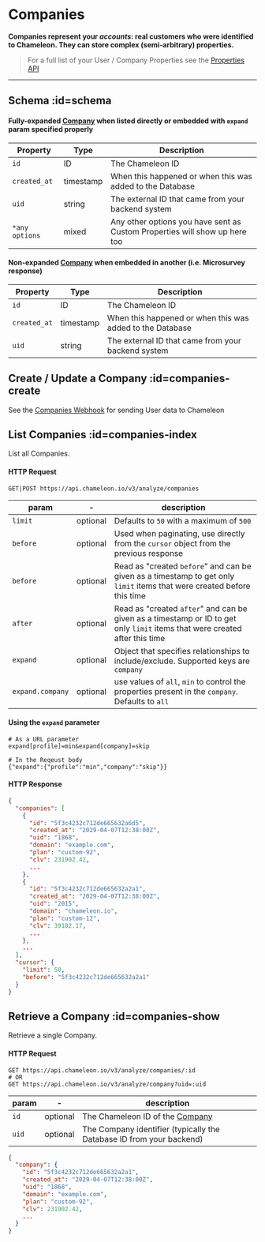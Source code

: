 # Companies

**Companies represent your *accounts*: real customers who were identified to Chameleon. They can store complex (semi-arbitrary) properties.**

> For a full list of your User / Company Properties see the [Properties API](apis/properties.md)

---

## Schema :id=schema

#### Fully-expanded [Company](apis/companies.md) when listed directly or embedded with `expand` param specified properly

| Property | Type | Description |
| --- | --- | --- |
| `id` | ID | The Chameleon ID |
| `created_at` | timestamp | When this happened or when this was added to the Database |
| `uid` | string | The external ID that came from your backend system |
| `*any options` | mixed | Any other options you have sent as Custom Properties will show up here too |


#### Non-expanded [Company](apis/companies.md) when embedded in another (i.e. Microsurvey response)

| Property | Type | Description |
| --- | --- | --- |
| `id` | ID | The Chameleon ID |
| `created_at` | timestamp | When this happened or when this was added to the Database |
| `uid` | string | The external ID that came from your backend system |


## Create / Update a Company :id=companies-create

See the [Companies Webhook](webhooks/companies.md) for sending User data to Chameleon


## List Companies :id=companies-index

List all Companies.

#### HTTP Request

```
GET|POST https://api.chameleon.io/v3/analyze/companies
```

| param  | -        | description                                                  |
| ------ | -------- | ------------------------------------------------------------ |
| `limit`  | optional | Defaults to `50` with a maximum of `500`                     |
| `before` | optional | Used when paginating, use directly from the `cursor` object from the previous response |
| `before` | optional | Read as "created `before`" and can be given as a timestamp to get only `limit` items that were created before this time |
| `after`  | optional | Read as "created `after`" and can be given as a timestamp or ID to get only `limit` items that were created after this time |
| `expand`         | optional | Object that specifies relationships to include/exclude. Supported keys are `company`      |
| `expand.company` | optional | use values of `all`, `min` to control the properties present in the `company`. Defaults to `all` |

#### Using the `expand` parameter

```
# As a URL parameter
expand[profile]=min&expand[company]=skip

# In the Reqeust body
{"expand":{"profile":"min","company":"skip"}}
```


#### HTTP Response

```json
{
  "companies": [
    {
      "id": "5f3c4232c712de665632a6d5",
      "created_at": "2029-04-07T12:38:00Z",
      "uid": "1868",
      "domain": "example.com",
      "plan": "custom-92",
      "clv": 231902.42,
      ...
    },
    {
      "id": "5f3c4232c712de665632a2a1",
      "created_at": "2029-04-07T12:38:00Z",
      "uid": "2015",
      "domain": "chameleon.io",
      "plan": "custom-12",
      "clv": 39102.17,
      ...
    },
    ...
  ],
  "cursor": {
    "limit": 50,
    "before": "5f3c4232c712de665632a2a1"
  }
}
```

## Retrieve a Company :id=companies-show

Retrieve a single Company.

#### HTTP Request

```
GET https://api.chameleon.io/v3/analyze/companies/:id
# OR
GET https://api.chameleon.io/v3/analyze/company?uid=:uid
```

| param | -        | description                                                  |
| ----- | -------- | ------------------------------------------------------------ |
| `id`    | optional | The Chameleon ID of the [Company](apis/companies.md)                         |
| `uid`   | optional | The Company identifier (typically the Database ID from your backend) |


```json
{
  "company": {
    "id": "5f3c4232c712de665632a2a1",
    "created_at": "2029-04-07T12:38:00Z",
    "uid": "1868",
    "domain": "example.com",
    "plan": "custom-92",
    "clv": 231902.42,
    ...
  }
}
```

